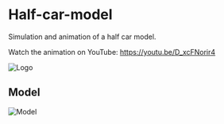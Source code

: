 # Half-car-model
Simulation and animation of a half car model. 

Watch the animation on YouTube: https://youtu.be/D_xcFNorir4

![Logo](https://www.mathworks.com/matlabcentral/mlc-downloads/downloads/1ca6d394-311d-4121-9577-4e173c137861/0dc978a4-9d7c-4b10-a694-05cad30ef580/images/1643758859.png)

## Model

![Model](https://www.dropbox.com/scl/fi/z3tj3msgwxyfppzeugq48/half_car_model_model.png?rlkey=hfxiztl95pgu9mwejlubj2w9t&st=gtwwask1&raw=1)

